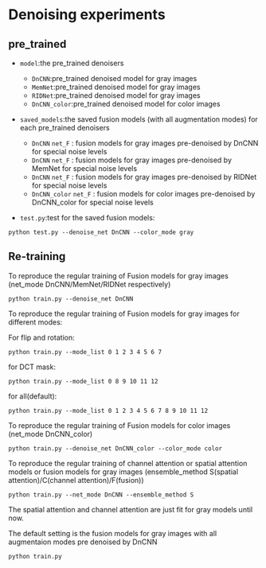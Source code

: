 # Denoising experiments
## pre_trained
* `model`:the pre_trained denoisers
  * `DnCNN`:pre_trained denoised model for gray images
  * `MemNet`:pre_trained denoised model for gray images
  * `RIDNet`:pre_trained denoised model for gray images
  * `DnCNN_color`:pre_trained denoised model for color images
  
* `saved_models`:the saved fusion models (with all augmentation modes) for each pre_trained denoisers
  * `DnCNN` `net_F` : fusion models for gray images pre-denoised by DnCNN  for special noise levels
  * `DnCNN` `net_F` : fusion models for gray images pre-denoised by MemNet for special noise levels
  * `DnCNN` `net_F` : fusion models for gray images pre-denoised by RIDNet for special noise levels
  * `DnCNN_color` `net_F` : fusion models for color images pre-denoised by DnCNN_color for special noise levels

* `test.py`:test for the saved fusion models:

```python test.py --denoise_net DnCNN --color_mode gray ```






## Re-training
To reproduce the regular training of Fusion models for gray images (net_mode DnCNN/MemNet/RIDNet respectively)

```python train.py --denoise_net DnCNN ```

To reproduce the regular training of Fusion models for gray images for different modes:

For flip and rotation:

```python train.py --mode_list 0 1 2 3 4 5 6 7  ```

for DCT mask:

```python train.py --mode_list 0 8 9 10 11 12  ```

for all(default):

```python train.py --mode_list 0 1 2 3 4 5 6 7 8 9 10 11 12  ```

To reproduce the regular training of Fusion models for color images (net_mode DnCNN_color)

```python train.py --denoise_net DnCNN_color --color_mode color ```

To reproduce the regular training of channel attention or spatial attention models or fusion models for gray images (ensemble_method S(spatial attention)/C(channel attention)/F(fusion))

```python train.py --net_mode DnCNN --ensemble_method S ```

The spatial attention and channel attention are just fit for gray models until now.

The default setting is the fusion models for gray images with all augmentaion modes pre denoised by DnCNN 

```python train.py  ```






